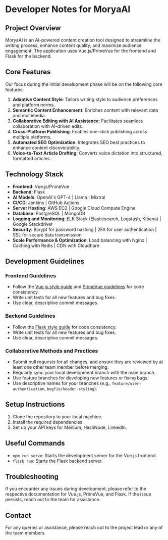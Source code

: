 # Developer Notes for MoryaAI

## Project Overview

MoryaAI is an AI-powered content creation tool designed to streamline the writing process, enhance content quality, and maximize audience engagement. The application uses Vue.js/PrimeVue for the frontend and Flask for the backend.

## Core Features

Our focus during the initial development phase will be on the following core features:

1. **Adaptive Content Style**: Tailors writing style to audience preferences and platform norms.
2. **Semantic Content Enhancement**: Enriches content with relevant data and multimedia.
3. **Collaborative Editing with AI Assistance**: Facilitates seamless collaboration with AI-driven edits.
4. **Cross-Platform Publishing**: Enables one-click publishing across multiple platforms.
5. **Automated SEO Optimization**: Integrates SEO best practices to enhance content discoverability.
6. **Voice-to-Text Article Drafting**: Converts voice dictation into structured, formatted articles.

## Technology Stack

- **Frontend**: Vue.js/PrimeVue
- **Backend**: Flask
- **AI Models**: OpenAI's GPT-4 | Llama | Mixtral
- **CI/CD**: Jenkins | GitHub Actions
- **Server Hosting**: AWS EC2 | Google Cloud Compute Engine
- **Database**: PostgreSQL | MongoDB
- **Logging and Monitoring**: ELK Stack (Elasticsearch, Logstash, Kibana) | Google Stackdriver
- **Security**: Bcrypt for password hashing | 2FA for user authentication | SSL for secure data transmission
- **Scale Performance & Optimization**: Load balancing with Nginx | Caching with Redis | CDN with Cloudflare

## Development Guidelines

### Frontend Guidelines

- Follow the [Vue.js style guide](https://vuejs.org/v2/style-guide/) and [PrimeVue guidelines](https://primevue.org/) for code consistency.
- Write unit tests for all new features and bug fixes.
- Use clear, descriptive commit messages.

### Backend Guidelines

- Follow the [Flask style guide](https://flask.palletsprojects.com/en/3.0.x/styleguide/) for code consistency.
- Write unit tests for all new features and bug fixes.
- Use clear, descriptive commit messages.

### Collaborative Methods and Practices

- Submit pull requests for all changes, and ensure they are reviewed by at least one other team member before merging.
- Regularly sync your local development branch with the main branch.
- Use feature branches for developing new features or fixing bugs.
- Use descriptive names for your branches (e.g., `feature/user-authentication`, `bugfix/header-styling`).

## Setup Instructions

1. Clone the repository to your local machine.
2. Install the required dependencies.
3. Set up your API keys for Medium, HashNode, LinkedIn.

## Useful Commands

- `npm run serve`: Starts the development server for the Vue.js frontend.
- `flask run`: Starts the Flask backend server.

## Troubleshooting

If you encounter any issues during development, please refer to the respective documentation for Vue.js, PrimeVue, and Flask. If the issue persists, reach out to the team for assistance.

## Contact

For any queries or assistance, please reach out to the project lead or any of the team members.
